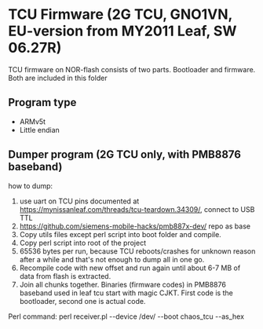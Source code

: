 # TCU Firmware (2G TCU, GNO1VN, EU-version from MY2011 Leaf, SW 06.27R)
TCU firmware on NOR-flash consists of two parts. Bootloader and firmware. Both are included in this folder

## Program type

- ARMv5t
- Little endian

## Dumper program (2G TCU only, with PMB8876 baseband)

how to dump:

1. use uart on TCU pins documented at https://mynissanleaf.com/threads/tcu-teardown.34309/, connect to USB TTL
2. https://github.com/siemens-mobile-hacks/pmb887x-dev/ repo as base
3. Copy utils files except perl script into boot folder and compile. 
4. Copy perl script into root of the project
5. 65536 bytes per run, because TCU reboots/crashes for unknown reason after a while and that's not enough to dump all in one go.
6. Recompile code with new offset and run again until about 6-7 MB of data from flash is extracted.
7. Join all chunks together. Binaries (firmware codes) in PMB8876 baseband used in leaf tcu start with magic CJKT. First code is the bootloader, second one is actual code.

Perl command: 
perl receiver.pl --device /dev/<serial> --boot chaos_tcu --as_hex

